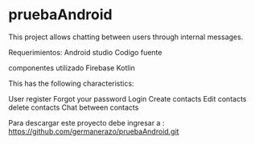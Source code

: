 # pruebaAndroid
This project allows chatting between users through internal messages.

Requerimientos:
Android studio
Codigo fuente

componentes utilizado
Firebase
Kotlin


This has the following characteristics:

User register
Forgot your password
Login
Create contacts
Edit contacts
delete contacts
Chat between contacts

Para descargar este proyecto  debe ingresar a :
https://github.com/germanerazo/pruebaAndroid.git

